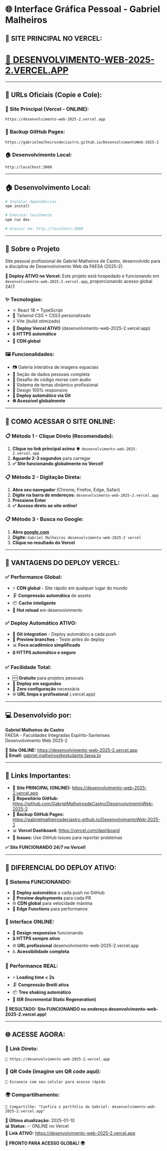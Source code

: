 # 🌐 Interface Gráfica Pessoal - Gabriel Malheiros

## 🔗 **SITE PRINCIPAL NO VERCEL:**

# **[🚀 DESENVOLVIMENTO-WEB-2025-2.VERCEL.APP](https://desenvolvimento-web-2025-2.vercel.app)**

---

## 📱 **URLs Oficiais (Copie e Cole):**

### 🚀 **Site Principal (Vercel - ONLINE):**
```
https://desenvolvimento-web-2025-2.vercel.app
```

### 📁 **Backup GitHub Pages:**
```
https://gabrielmalheirosdeciastro.github.io/DesenvolvimentoWeb-2025-2
```

### 🏠 **Desenvolvimento Local:**
```
http://localhost:3000
```

---

## 🏠 **Desenvolvimento Local:**
```bash
# Instalar dependências
npm install

# Executar localmente
npm run dev

# Acessar em: http://localhost:3000
```

---

## 🎯 **Sobre o Projeto**

Site pessoal profissional de Gabriel Malheiros de Castro, desenvolvido para a disciplina de Desenvolvimento Web da FAESA (2025-2). 

**🚀 Deploy ATIVO no Vercel:** Este projeto está hospedado e funcionando em `desenvolvimento-web-2025-2.vercel.app`, proporcionando acesso global 24/7.

### ✨ **Tecnologias:**
- ⚛️ React 18 + TypeScript
- 🎨 Tailwind CSS + CSS3 personalizado
- ⚡ Vite (build otimizado)
- 🚀 **Deploy Vercel ATIVO** (desenvolvimento-web-2025-2.vercel.app)
- 🔒 **HTTPS automático**
- 📱 **CDN global**

### 🖼️ **Funcionalidades:**
- 📷 Galeria interativa de imagens espaciais
- 👤 Seção de dados pessoais completa
- 📡 Desafio de código morse com áudio
- 🎨 Sistema de temas dinâmico profissional
- 📱 Design 100% responsivo
- **🚀 Deploy automático via Git**
- **🌐 Acessível globalmente**

---

## 🚀 **COMO ACESSAR O SITE ONLINE:**

### 📋 **Método 1 - Clique Direto (Recomendado):**
1. **Clique no link principal acima** ⬆️ `desenvolvimento-web-2025-2.vercel.app`
2. **Aguarde 2-3 segundos** para carregar
3. **✅ Site funcionando globalmente no Vercel!**

### 📋 **Método 2 - Digitação Direta:**
1. **Abra seu navegador** (Chrome, Firefox, Edge, Safari)
2. **Digite na barra de endereços:** `desenvolvimento-web-2025-2.vercel.app`
3. **Pressione Enter**
4. **✅ Acesso direto ao site online!**

### 📋 **Método 3 - Busca no Google:**
1. **Abra [google.com](https://google.com)**
2. **Digite:** `Gabriel Malheiros desenvolvimento-web-2025-2 vercel`
3. **Clique no resultado do Vercel**

---

## 🚀 **VANTAGENS DO DEPLOY VERCEL:**

### ✅ **Performance Global:**
- ⚡ **CDN global** - Site rápido em qualquer lugar do mundo
- 🗜️ **Compressão automática** de assets
- 📦 **Cache inteligente**
- 🔄 **Hot reload** em desenvolvimento

### ✅ **Deploy Automático ATIVO:**
- 🔧 **Git integration** - Deploy automático a cada push
- 🌿 **Preview branches** - Teste antes do deploy
- 📊 **Foco acadêmico simplificado**
- 🔒 **HTTPS automático e seguro**

### ✅ **Facilidade Total:**
- 🆓 **Gratuito** para projetos pessoais
- 🚀 **Deploy em segundos**
- 📝 **Zero configuração** necessária
- 🌐 **URL limpa e profissional** (.vercel.app)

---

## ‍💻 **Desenvolvido por:**
**Gabriel Malheiros de Castro**  
FAESA - Faculdades Integradas Espírito-Santenses  
Desenvolvimento Web 2025-2

**🚀 Site ONLINE:** https://desenvolvimento-web-2025-2.vercel.app  
**📧 Email:** gabriel.malheiros@estudante.faesa.br

---

## 🔧 **Links Importantes:**

- 🚀 **Site PRINCIPAL (ONLINE):** https://desenvolvimento-web-2025-2.vercel.app
- 📁 **Repositório GitHub:** https://github.com/GabrielMalheirosdeCastro/DesenvolvimentoWeb-2025-2
- 📁 **Backup GitHub Pages:** https://gabrielmalheirosdeciastro.github.io/DesenvolvimentoWeb-2025-2
- 📊 **Vercel Dashboard:** https://vercel.com/dashboard
- 🐛 **Issues:** Use GitHub Issues para reportar problemas

**✅ Site FUNCIONANDO 24/7 no Vercel!**

---

## 🎯 **DIFERENCIAL DO DEPLOY ATIVO:**

### 🌟 **Sistema FUNCIONANDO:**
- 🔄 **Deploy automático** a cada push no GitHub
- 🎯 **Preview deployments** para cada PR
- 🌐 **CDN global** para velocidade máxima
- 📱 **Edge Functions** para performance

### 🎨 **Interface ONLINE:**
- 🎨 **Design responsivo** funcionando
- 🔒 **HTTPS sempre ativo**
- 🌐 **URL profissional** desenvolvimento-web-2025-2.vercel.app
- ♿ **Acessibilidade completa**

### 🚀 **Performance REAL:**
- ⚡ **Loading time < 2s**
- 🗜️ **Compressão Brotli ativa**
- 📦 **Tree shaking automático**
- 🔄 **ISR (Incremental Static Regeneration)**

**🎉 RESULTADO: Site FUNCIONANDO no endereço desenvolvimento-web-2025-2.vercel.app!**

---

## 🌐 **ACESSE AGORA:**

### 🚀 **Link Direto:**
```
🔗 https://desenvolvimento-web-2025-2.vercel.app
```

### 📱 **QR Code (imagine um QR code aqui):**
```
📱 Escaneie com seu celular para acesso rápido
```

### 🌍 **Compartilhamento:**
```
📢 Compartilhe: "Confira o portfólio do Gabriel: desenvolvimento-web-2025-2.vercel.app"
```

**📝 Última atualização:** 2025-01-10  
**📊 Status:** ✅ ONLINE no Vercel  
**🔗 Link ATIVO:** https://desenvolvimento-web-2025-2.vercel.app

**🎉 PRONTO PARA ACESSO GLOBAL! 🌍**